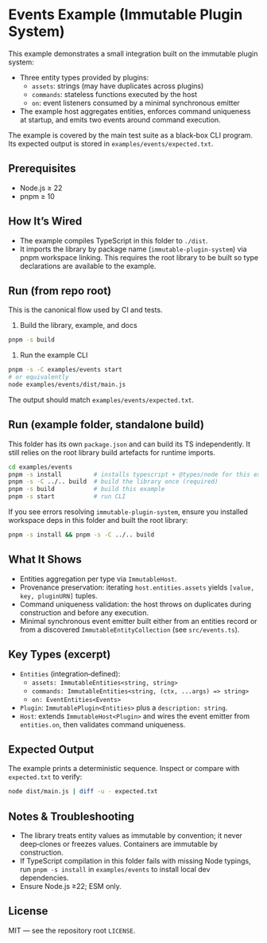 # Events Example (Immutable Plugin System)

This example demonstrates a small integration built on the immutable plugin
system:

- Three entity types provided by plugins:
  - `assets`: strings (may have duplicates across plugins)
  - `commands`: stateless functions executed by the host
  - `on`: event listeners consumed by a minimal synchronous emitter
- The example host aggregates entities, enforces command uniqueness at startup,
  and emits two events around command execution.

The example is covered by the main test suite as a black‑box CLI program. Its
expected output is stored in `examples/events/expected.txt`.

## Prerequisites

- Node.js ≥ 22
- pnpm ≥ 10

## How It’s Wired

- The example compiles TypeScript in this folder to `./dist`.
- It imports the library by package name (`immutable-plugin-system`) via pnpm
  workspace linking. This requires the root library to be built so type
  declarations are available to the example.

## Run (from repo root)

This is the canonical flow used by CI and tests.

1. Build the library, example, and docs

```bash
pnpm -s build
```

1. Run the example CLI

```bash
pnpm -s -C examples/events start
# or equivalently
node examples/events/dist/main.js
```

The output should match `examples/events/expected.txt`.

## Run (example folder, standalone build)

This folder has its own `package.json` and can build its TS independently. It
still relies on the root library build artefacts for runtime imports.

```bash
cd examples/events
pnpm -s install         # installs typescript + @types/node for this example
pnpm -s -C ../.. build  # build the library once (required)
pnpm -s build           # build this example
pnpm -s start           # run CLI
```

If you see errors resolving `immutable-plugin-system`, ensure you installed
workspace deps in this folder and built the root library:

```bash
pnpm -s install && pnpm -s -C ../.. build
```

## What It Shows

- Entities aggregation per type via `ImmutableHost`.
- Provenance preservation: iterating `host.entities.assets` yields
  `[value, key, pluginURN]` tuples.
- Command uniqueness validation: the host throws on duplicates during
  construction and before any execution.
- Minimal synchronous event emitter built either from an entities record or from
  a discovered `ImmutableEntityCollection` (see `src/events.ts`).

## Key Types (excerpt)

- `Entities` (integration‑defined):
  - `assets: ImmutableEntities<string, string>`
  - `commands: ImmutableEntities<string, (ctx, ...args) => string>`
  - `on: EventEntities<Events>`
- `Plugin`: `ImmutablePlugin<Entities>` plus a `description: string`.
- `Host`: extends `ImmutableHost<Plugin>` and wires the event emitter from
  `entities.on`, then validates command uniqueness.

## Expected Output

The example prints a deterministic sequence. Inspect or compare with
`expected.txt` to verify:

```bash
node dist/main.js | diff -u - expected.txt
```

## Notes & Troubleshooting

- The library treats entity values as immutable by convention; it never
  deep‑clones or freezes values. Containers are immutable by construction.
- If TypeScript compilation in this folder fails with missing Node typings, run
  `pnpm -s install` in `examples/events` to install local dev dependencies.
- Ensure Node.js ≥22; ESM only.

## License

MIT — see the repository root `LICENSE`.
